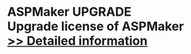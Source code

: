 # ASPMaker UPGRADE<br />Upgrade license of ASPMaker<br />[>> Detailed information](https://secure.shareit.com/shareit/product.html?productid=190257&affiliateid=200057808)